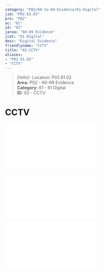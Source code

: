 ```yaml
---  
category: "P02/60-to-69-Evidence/61-Digital"  
jid: "P02.61.02"  
pro: "P02"  
ac: "61"  
id: "02"  
jarea: "60-69 Evidence"  
jcat: "61 Digital"  
desc: "Digital Evidence"  
friendlyname: "CCTV"  
title: "02-CCTV"  
aliases:   
- "P02.61.02"  
- "CCTV"  
---  
```

>[!info]- Location: P02.61.02  
>**Area:** P02 - 60-69 Evidence  
>**Category:** 61 - 61 Digital  
>**ID:** 02 - CCTV  
  
# CCTV  
  
![](../../20-to-29-Case-Files/21-File-Notes/03-Affidavit.md#nqxr)  
  
![](../../20-to-29-Case-Files/21-File-Notes/03-Affidavit.md#ccr9m)  
  
![](../../20-to-29-Case-Files/21-File-Notes/03-Affidavit.md#buz6d)  
